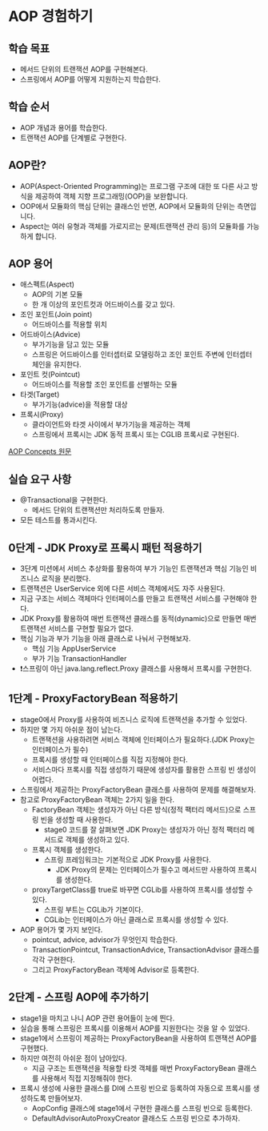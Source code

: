 # AOP 경험하기

## 학습 목표

- 메서드 단위의 트랜잭션 AOP를 구현해본다.
- 스프링에서 AOP를 어떻게 지원하는지 학습한다.

## 학습 순서

- AOP 개념과 용어를 학습한다.
- 트랜잭션 AOP를 단계별로 구현한다.

## AOP란?

- AOP(Aspect-Oriented Programming)는 프로그램 구조에 대한 또 다른 사고 방식을 제공하여 객체 지향 프로그래밍(OOP)을 보완합니다.
- OOP에서 모듈화의 핵심 단위는 클래스인 반면, AOP에서 모듈화의 단위는 측면입니다.
- Aspect는 여러 유형과 객체를 가로지르는 문제(트랜잭션 관리 등)의 모듈화를 가능하게 합니다.

## AOP 용어

- 애스펙트(Aspect)
    - AOP의 기본 모듈
    - 한 개 이상의 포인트컷과 어드바이스를 갖고 있다.
- 조인 포인트(Join point)
    - 어드바이스를 적용할 위치
- 어드바이스(Advice)
    - 부가기능을 담고 있는 모듈
    - 스프링은 어드바이스를 인터셉터로 모델링하고 조인 포인트 주변에 인터셉터 체인을 유지한다.
- 포인트 컷(Pointcut)
    - 어드바이스를 적용할 조인 포인트를 선별하는 모듈
- 타겟(Target)
    - 부가기능(advice)을 적용할 대상
- 프록시(Proxy)
    - 클라이언트와 타겟 사이에서 부가기능을 제공하는 객체
    - 스프링에서 프록시는 JDK 동적 프록시 또는 CGLIB 프록시로 구현된다.

[AOP Concepts 원문](https://docs.spring.io/spring-framework/docs/current/reference/html/core.html#aop-introduction-defn)

## 실습 요구 사항

- @Transactional을 구현한다.
    - 메서드 단위의 트랜잭션만 처리하도록 만들자.
- 모든 테스트를 통과시킨다.

## 0단계 - JDK Proxy로 프록시 패턴 적용하기

- 3단계 미션에서 서비스 추상화를 활용하여 부가 기능인 트랜잭션과 핵심 기능인 비즈니스 로직을 분리했다.
- 트랜잭션은 UserService 외에 다른 서비스 객체에서도 자주 사용된다.
- 지금 구조는 서비스 객체마다 인터페이스를 만들고 트랜잭션 서비스를 구현해야 한다.
- JDK Proxy를 활용하여 매번 트랜잭션 클래스를 동적(dynamic)으로 만들면 매번 트랜잭션 서비스를 구현할 필요가 없다.
- 핵심 기능과 부가 기능을 아래 클래스로 나눠서 구현해보자.
    - 핵심 기능 AppUserService
    - 부가 기능 TransactionHandler
- ❗️스프링이 아닌 java.lang.reflect.Proxy 클래스를 사용해서 프록시를 구현한다.

## 1단계 - ProxyFactoryBean 적용하기

- stage0에서 Proxy를 사용하여 비즈니스 로직에 트랜잭션을 추가할 수 있었다.
- 하지만 몇 가지 아쉬운 점이 남는다.
    - 트랜잭션을 사용하려면 서비스 객체에 인터페이스가 필요하다.(JDK Proxy는 인터페이스가 필수)
    - 프록시를 생성할 때 인터페이스를 직접 지정해야 한다.
    - 서비스마다 프록시를 직접 생성하기 때문에 생성자를 활용한 스프링 빈 생성이 어렵다.
- 스프링에서 제공하는 ProxyFactoryBean 클래스를 사용하여 문제를 해결해보자.
- 참고로 ProxyFactoryBean 객체는 2가지 일을 한다.
    - FactoryBean 객체는 생성자가 아닌 다른 방식(정적 팩터리 메서드)으로 스프링 빈을 생성할 때 사용한다.
        - stage0 코드를 잘 살펴보면 JDK Proxy는 생성자가 아닌 정적 팩터리 메서드로 객체를 생성하고 있다.
    - 프록시 객체를 생성한다.
        - 스프링 프레임워크는 기본적으로 JDK Proxy를 사용한다.
            - JDK Proxy의 문제는 인터페이스가 필수고 메서드만 사용하여 프록시를 생성한다.
    - proxyTargetClass를 true로 바꾸면 CGLib를 사용하여 프록시를 생성할 수 있다.
        - 스프링 부트는 CGLib가 기본이다.
        - CGLib는 인터페이스가 아닌 클래스로 프록시를 생성할 수 있다.
- AOP 용어가 몇 가지 보인다.
    - pointcut, advice, advisor가 무엇인지 학습한다.
    - TransactionPointcut, TransactionAdvice, TransactionAdvisor 클래스를 각각 구현한다.
    - 그리고 ProxyFactoryBean 객체에 Advisor로 등록한다.

## 2단계 - 스프링 AOP에 추가하기

- stage1을 마치고 나니 AOP 관련 용어들이 눈에 띈다.
- 실습을 통해 스프링은 프록시를 이용해서 AOP를 지원한다는 것을 알 수 있었다.
- stage1에서 스프링이 제공하는 ProxyFactoryBean을 사용하여 트랜잭션 AOP를 구현했다.
- 하지만 여전히 아쉬운 점이 남아있다.
    - 지금 구조는 트랜잭션을 적용할 타겟 객체를 매번 ProxyFactoryBean 클래스를 사용해서 직접 지정해줘야 한다.
- 프록시 생성에 사용한 클래스를 DI에 스프링 빈으로 등록하여 자동으로 프록시를 생성하도록 만들어보자.
    - AopConfig 클래스에 stage1에서 구현한 클래스를 스프링 빈으로 등록한다.
    - DefaultAdvisorAutoProxyCreator 클래스도 스프링 빈으로 추가하자.
